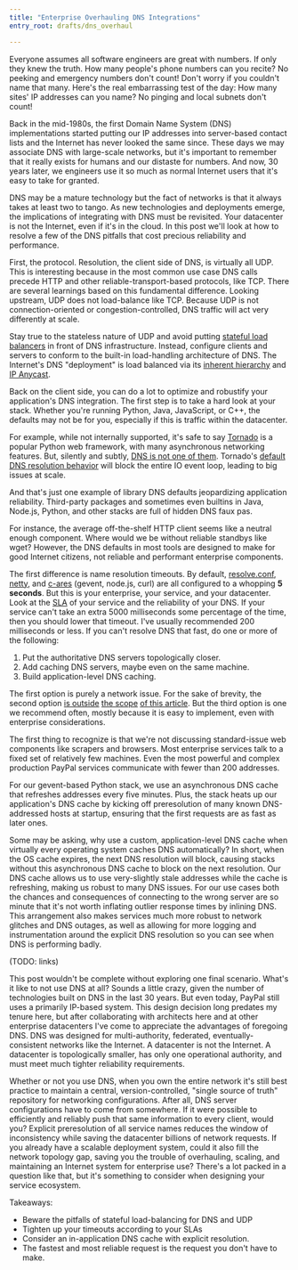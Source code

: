 ```yaml
---
title: "Enterprise Overhauling DNS Integrations"
entry_root: drafts/dns_overhaul

---
```


<!-- Enterprise Overhaul: Resolving DNS -->
<!-- Overhaul your DNS Resolution, Enterprise-style -->
<!-- Overhauling DNS Resolutions for Enterprise Environments -->
<!-- aka Using DNS in Enterprise Environments -->
<!-- aka "In With The Old: Enterprise DNS Considerations" -->

Everyone assumes all software engineers are great with numbers. If
only they knew the truth. How many people's phone numbers can you
recite? No peeking and emergency numbers don't count! Don't worry if
you couldn't name that many. Here's the real embarrassing test of the
day: How many sites' IP addresses can you name? No pinging and local
subnets don't count!

Back in the mid-1980s, the first Domain Name System (DNS)
implementations started putting our IP addresses into server-based
contact lists and the Internet has never looked the same since. These
days we may associate DNS with large-scale networks, but it's
important to remember that it really exists for humans and our distaste
for numbers. And now, 30 years later, we engineers use it so much as
normal Internet users that it's easy to take for granted.

DNS may be a mature technology but the fact of networks is that it
always takes at least two to tango. As new technologies and
deployments emerge, the implications of integrating with DNS must be
revisited. Your datacenter is not the Internet, even if it's in the
cloud. In this post we'll look at how to resolve a few of the DNS
pitfalls that cost precious reliability and performance.

<!-- prevent potential pitfalls that pollute/poison/prey_on projects' precious
  performance and predictability. -->

First, the protocol. Resolution, the client side of DNS, is virtually
all UDP. This is interesting because in the most common use case DNS
calls precede HTTP and other reliable-transport-based protocols, like
TCP. There are several learnings based on this fundamental
difference. Looking upstream, UDP does not load-balance like
TCP. Because UDP is not connection-oriented or congestion-controlled,
DNS traffic will act very differently at scale.

Stay true to the stateless nature of UDP and avoid putting
[stateful load balancers][f5_load_bal] in front of DNS
infrastructure. Instead, configure clients and servers to conform to
the built-in load-handling architecture of DNS. The Internet's DNS
"deployment" is load balanced via its
[inherent hierarchy][dns_hierarchy] and [IP Anycast][anycast].

[f5_load_bal]: https://www.f5.com/pdf/deployment-guides/dns-load-balancing-dg.pdf
[dns_hierarchy]: https://www.novell.com/documentation/dns_dhcp/?page=/documentation/dns_dhcp/dhcp_enu/data/behdbhhj.html
[anycast]: https://en.wikipedia.org/wiki/Anycast

Back on the client side, you can do a lot to optimize and robustify your
application's DNS integration. The first step is to take a hard look
at your stack. Whether you're running Python, Java, JavaScript, or C++, the
defaults may not be for you, especially if this is traffic within the
datacenter.

For example, while not internally supported, it's safe to say [Tornado][tornado]
is a popular Python web framework, with many asynchronous networking
features. But, silently and subtly,
[DNS is not one of them][tornado_tweet]. Tornado's
[default DNS resolution behavior][tornado_dns_docs] will block the
entire IO event loop, leading to big issues at scale.

[tornado]: https://github.com/tornadoweb/tornado
[tornado_tweet]: https://twitter.com/etrepum/status/585544395006550016
[tornado_dns_docs]: http://tornado.readthedocs.org/en/latest/netutil.html#tornado.netutil.BlockingResolver

And that's just one example of library DNS defaults jeopardizing
application reliability. Third-party packages and sometimes even
builtins in Java, Node.js, Python, and other stacks are full of hidden
DNS faux pas.

For instance, the average off-the-shelf HTTP client seems like a
neutral enough component. Where would we be without reliable standbys
like wget? However, the DNS defaults in most tools are designed to
make for good Internet citizens, not reliable and performant
enterprise components.

The first difference is name resolution timeouts. By default,
[resolve.conf][resolv_conf], [netty][netty_dns], and
[c-ares][cares_dns] (gevent, node.js, curl) are all configured to a
whopping **5 seconds**. But this is your enterprise, your service, and
your datacenter. Look at the [SLA][sla] of your service and the
reliability of your DNS. If your service can't take an extra 5000
milliseconds some percentage of the time, then you should lower that
timeout. I've usually recommended 200 milliseconds or less. If you
can't resolve DNS that fast, do one or more of the following:

1. Put the authoritative DNS servers topologically closer.
2. Add caching DNS servers, maybe even on the same machine.
3. Build application-level DNS caching.

[netty_dns]: https://github.com/netty/netty/blob/1b8086a6c16319c93724d65af1c805363c03b6d0/resolver-dns/src/main/java/io/netty/resolver/dns/DnsNameResolver.java#L310
[cares_dns]: http://c-ares.haxx.se/ares_init.html
[sla]: https://en.wikipedia.org/wiki/Service-level_agreement "Service-Level Agreement"
[resolv_conf]: http://linux.die.net/man/5/resolv.conf

The first option is purely a network issue. For the sake of brevity,
the second option [is outside][do_bind] [the scope][ubuntu_dnsmasq]
[of this article][djb_dnscache]. But the third option is one we
recommend often, mostly because it is easy to implement, even with
enterprise considerations.

[do_bind]: https://www.digitalocean.com/community/tutorials/how-to-configure-bind-as-a-caching-or-forwarding-dns-server-on-ubuntu-14-04
[ubuntu_dnsmasq]: https://help.ubuntu.com/community/Dnsmasq
[djb_dnscache]: http://cr.yp.to/djbdns/dnscache.html

The first thing to recognize is that we're not discussing
standard-issue web components like scrapers and browsers. Most
enterprise services talk to a fixed set of relatively few
machines. Even the most powerful and complex production PayPal
services communicate with fewer than 200 addresses.

For our gevent-based Python stack, we use an asynchronous DNS cache
that refreshes addresses every five minutes. Plus, the stack heats up
our application's DNS cache by kicking off preresolution of many known
DNS-addressed hosts at startup, ensuring that the first requests are
as fast as later ones.

<!-- Linux's DNS behavior is provided via glibc. The same library that
brought you string formatting and basic time functions, also
nonchalantly provides DNS capabilities, with all its nuances. (TODO:
how well does this resolver/cache play with TTLs?)-->

Some may be asking, why use a custom, application-level DNS cache when
virtually every operating system caches DNS automatically? In short,
when the OS cache expires, the next DNS resolution will block, causing
stacks without this asynchronous DNS cache to block on the next
resolution. Our DNS cache allows us to use very-slightly stale
addresses while the cache is refreshing, making us robust to many DNS
issues. For our use cases both the chances and consequences of
connecting to the wrong server are so minute that it's not worth
inflating outlier response times by inlining DNS. This arrangement
also makes services much more robust to network glitches and DNS
outages, as well as allowing for more logging and instrumentation
around the explicit DNS resolution so you can see when DNS is
performing badly.

(TODO: links)

This post wouldn't be complete without exploring one final
scenario. What's it like to not use DNS at all? Sounds a little crazy,
given the number of technologies built on DNS in the last 30
years. But even today, PayPal still uses a primarily IP-based
system. This design decision long predates my tenure here, but after
collaborating with architects here and at other enterprise datacenters
I've come to appreciate the advantages of foregoing DNS. DNS was
designed for multi-authority, federated, eventually-consistent
networks like the Internet. A datacenter is not the Internet. A
datacenter is topologically smaller, has only one operational
authority, and must meet much tighter reliability requirements.

Whether or not you use DNS, when you own the entire network it's still
best practice to maintain a central, version-controlled, "single
source of truth" repository for networking configurations. After all,
DNS server configurations have to come from somewhere. If it were
possible to efficiently and reliably push that same information to
every client, would you? Explicit preresolution of all service names
reduces the window of inconsistency while saving the datacenter
billions of network requests. If you already have a scalable
deployment system, could it also fill the network topology gap, saving
you the trouble of overhauling, scaling, and maintaining an Internet
system for enterprise use? There's a lot packed in a question like
that, but it's something to consider when designing your service
ecosystem.

Takeaways:

* Beware the pitfalls of stateful load-balancing for DNS and UDP
* Tighten up your timeouts according to your SLAs
* Consider an in-application DNS cache with explicit resolution.
* The fastest and most reliable request is the request you don't have to make.


<!-- TODO: point out that PayPal has dedicated load balancers for
production traffic and does not use DNS for load balancing. -->

<!-- "DNS + HTTP: The Reliability and Performance of the Internet,
Inside the Datacenter!" - Too many might not get the joke. -->

<!-- If you control all the computers and know all the services ahead
of time, why wouldn't you precalculate and predistribute all the
connection endpoint metadata?

It's comparable to explicit hosts.txt population by a daemon. -->
